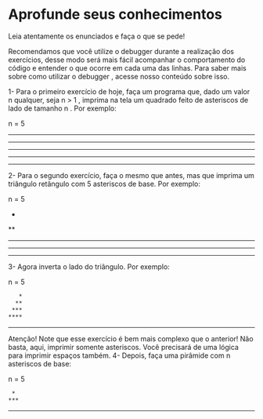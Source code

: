 # Aprofunde seus conhecimentos

Leia atentamente os enunciados e faça o que se pede!

Recomendamos que você utilize o debugger durante a realização dos exercícios, desse modo será mais fácil acompanhar o comportamento do código e entender o que ocorre em cada uma das linhas. Para saber mais sobre como utilizar o debugger , acesse nosso conteúdo sobre isso.

1- Para o primeiro exercício de hoje, faça um programa que, dado um valor n qualquer, seja n > 1 , imprima na tela um quadrado feito de asteriscos de lado de tamanho n . Por exemplo:

n = 5

 *****
 *****
 *****
 *****
 *****
2- Para o segundo exercício, faça o mesmo que antes, mas que imprima um triângulo retângulo com 5 asteriscos de base. Por exemplo:

n = 5

 *
 **
 ***
 ****
 *****
3- Agora inverta o lado do triângulo. Por exemplo:

n = 5

       *
      **
     ***
    ****
   *****
Atenção! Note que esse exercício é bem mais complexo que o anterior! Não basta, aqui, imprimir somente asteriscos. Você precisará de uma lógica para imprimir espaços também.
4- Depois, faça uma pirâmide com n asteriscos de base:

n = 5

     *
    ***
   *****
